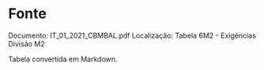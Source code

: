 # Fonte
Documento: IT_01_2021_CBMBAL.pdf
Localização: Tabela 6M2 - Exigências Divisão M2

Tabela convertida em Markdown.
